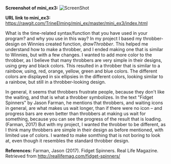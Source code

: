 **Screenshot of mini_ex3:**
![ScreenShot](https://github.com/TrineElming/mini_ex/blob/master/mini_ex3/mini_ex3.jpg)



**URL link to mini_ex3:**
https://rawgit.com/TrineElming/mini_ex/master/mini_ex3/index.html


What is the time-related syntax/function that you have used in your program? and why you use in this way?
In my project I based my throbber-design on Winnies created function, *drawThrobber*. This helped me understand how to make a throbber, and I ended making one that is similar to Winnies, but with a few changes. I wanted to add more color to the throbber, as I believe that many throbbers are very simple in their designs, using grey and black colors. This resulted in a throbber that is similar to a rainbow, using, red, orange, yellow, green and blue colors. The different colors are displayed in six ellipsies in the different colors, looking similar to a rainbow, but still in a throbber-looking design. 

In general, it seems that throbbers frustrate people, because they don't like the waiting, and that is what a throbber symbolizes. In the text "Fidget Spinners" by Jason Farman, he mentions that throbbers, and waiting icons in general, are what makes us wait longer, than if there were no icon – and progress bars are even better than throbbers at making us wait for something, because you can see the progress of the result that is loading. (Farman, 2017) But with my project, I wanted the throbber to be different, as I think many throbbers are simple in their design as before mentioned, with limited use of colors. I wanted to make somthing that is not boring to look at, even though it resembles the standard throbber design. 

**References:** Farman, Jason (2017). Fidget Spinners. Real Life Magazine. Retrieved from http://reallifemag.com/fidget-spinners/
